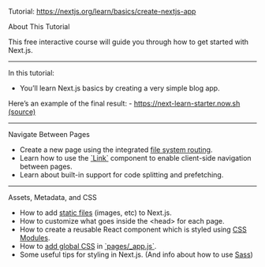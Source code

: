 Tutorial: https://nextjs.org/learn/basics/create-nextjs-app

About This Tutorial

This free interactive course will guide you through how to get started with Next.js.

---

In this tutorial:

- You’ll learn Next.js basics by creating a very simple blog app.

Here’s an example of the final result: - https://next-learn-starter.now.sh [(source)](https://github.com/vercel/next-learn-starter/tree/master/demo)

---

Navigate Between Pages

- Create a new page using the integrated [file system routing](https://nextjs.org/docs/routing/introduction).
- Learn how to use the [\`Link\`](https://nextjs.org/docs/api-reference/next/link) component to enable client-side navigation between pages.
- Learn about built-in support for code splitting and prefetching.

---

Assets, Metadata, and CSS

- How to add [static files](https://nextjs.org/docs/basic-features/static-file-serving) (images, etc) to Next.js.
- How to customize what goes inside the \<head\> for each page.
- How to create a reusable React component which is styled using [CSS Modules](https://nextjs.org/docs/basic-features/built-in-css-support#adding-component-level-css).
- How to [add global CSS](https://nextjs.org/docs/basic-features/built-in-css-support#adding-a-global-stylesheet) in [\`pages/\_app.js\`](https://nextjs.org/docs/advanced-features/custom-app).
- Some useful tips for styling in Next.js. (And info about how to use [Sass](https://sass-lang.com/guide))
